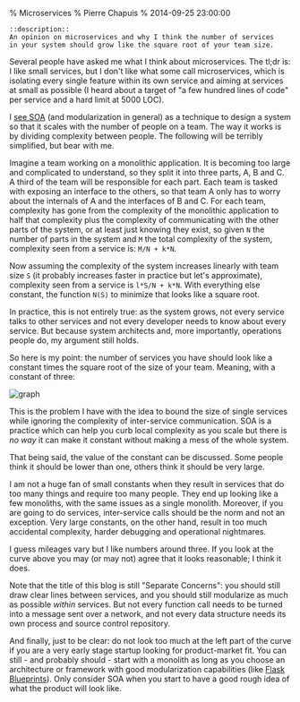 % Microservices
% Pierre Chapuis
% 2014-09-25 23:00:00

    ::description::
    An opinion on microservices and why I think the number of services
    in your system should grow like the square root of your team size.


Several people have asked me what I think about microservices. The tl;dr is: I like small services, but I don't like what some call microservices, which is isolating every single feature within its own service and aiming at services at small as possible (I heard about a target of "a few hundred lines of code" per service and a hard limit at 5000 LOC).

I [see SOA](http://blog.separateconcerns.com/2013-01-02-startups-soa.html) (and modularization in general) as a technique to design a system so that it scales with the number of people on a team. The way it works is by dividing complexity between people. The following will be terribly simplified, but bear with me.

Imagine a team working on a monolithic application. It is becoming too large and complicated to understand, so they split it into three parts, A, B and C. A third of the team will be responsible for each part. Each team is tasked with exposing an interface to the others, so that team A only has to worry about the internals of A and the interfaces of B and C. For each team, complexity has gone from the complexity of the monolithic application to half that complexity plus the complexity of communicating with the other parts of the system, or at least just knowing they exist, so given `N` the number of parts in the system and `M` the total complexity of the system, complexity seen from a service is: `M/N + k*N`.

Now assuming the complexity of the system increases linearly with team size `S` (it probably increases faster in practice but let's approximate), complexity seen from a service is `l*S/N + k*N`. With everything else constant, the function `N(S)` to minimize that looks like a square root.

In practice, this is not entirely true: as the system grows, not every service talks to other services and not every developer needs to know about every service. But because system architects and, more importantly, operations people do, my argument still holds.

So here is my point: the number of services you have should look like a constant times the square root of the size of your team. Meaning, with a constant of three:

![graph](img/microservices.jpg)

This is the problem I have with the idea to bound the size of single services while ignoring the complexity of inter-service communication. SOA is a practice which can help you curb local complexity as you scale but there is *no way* it can make it constant without making a mess of the whole system.

That being said, the value of the constant can be discussed. Some people think it should be lower than one, others think it should be very large.

I am not a huge fan of small constants when they result in services that do too many things and require too many people. They end up looking like a few monoliths, with the same issues as a single monolith. Moreover, if you are going to do services, inter-service calls should be the norm and not an exception. Very large constants, on the other hand, result in too much accidental complexity, harder debugging and operational nightmares.

I guess mileages vary but I like numbers around three. If you look at the curve above you may (or may not) agree that it looks reasonable; I think it does.

Note that the title of this blog is still "Separate Concerns": you should still draw clear lines between services, and you should still modularize as much as possible *within* services. But not every function call needs to be turned into a message sent over a network, and not every data structure needs its own process and source control repository.

And finally, just to be clear: do not look too much at the left part of the curve if you are a very early stage startup looking for product-market fit. You can still - and probably should - start with a monolith as long as you choose an architecture or framework with good modularization capabilities (like [Flask Blueprints](http://flask.pocoo.org/docs/0.10/blueprints/)). Only consider SOA when you start to have a good rough idea of what the product will look like.
